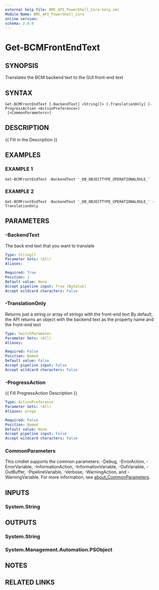 ```yaml
---
external help file: BMC_API_PowerShell_Core-help.xml
Module Name: BMC_API_PowerShell_Core
online version:
schema: 2.0.0
---
```


# Get-BCMFrontEndText

## SYNOPSIS
Translates the BCM backend text to the GUI front-end text

## SYNTAX

```
Get-BCMFrontEndText [-BackendText] <String[]> [-TranslationOnly] [-ProgressAction <ActionPreference>]
 [<CommonParameters>]
```

## DESCRIPTION
{{ Fill in the Description }}

## EXAMPLES

### EXAMPLE 1
```
Get-BCMFrontEndText -BackendText '_DB_OBJECTTYPE_OPERATIONALRULE_'
```

### EXAMPLE 2
```
Get-BCMFrontEndText -BackendText '_DB_OBJECTTYPE_OPERATIONALRULE_' -TranslationOnly
```

## PARAMETERS

### -BackendText
The back end text that you want to translate

```yaml
Type: String[]
Parameter Sets: (All)
Aliases:

Required: True
Position: 1
Default value: None
Accept pipeline input: True (ByValue)
Accept wildcard characters: False
```

### -TranslationOnly
Returns just a string or array of strings with the front-end text
By default, the API returns an object with the backend text as the property name and the front-end text

```yaml
Type: SwitchParameter
Parameter Sets: (All)
Aliases:

Required: False
Position: Named
Default value: False
Accept pipeline input: False
Accept wildcard characters: False
```

### -ProgressAction
{{ Fill ProgressAction Description }}

```yaml
Type: ActionPreference
Parameter Sets: (All)
Aliases: proga

Required: False
Position: Named
Default value: None
Accept pipeline input: False
Accept wildcard characters: False
```

### CommonParameters
This cmdlet supports the common parameters: -Debug, -ErrorAction, -ErrorVariable, -InformationAction, -InformationVariable, -OutVariable, -OutBuffer, -PipelineVariable, -Verbose, -WarningAction, and -WarningVariable. For more information, see [about_CommonParameters](http://go.microsoft.com/fwlink/?LinkID=113216).

## INPUTS

### System.String
## OUTPUTS

### System.String
### System.Management.Automation.PSObject
## NOTES

## RELATED LINKS
